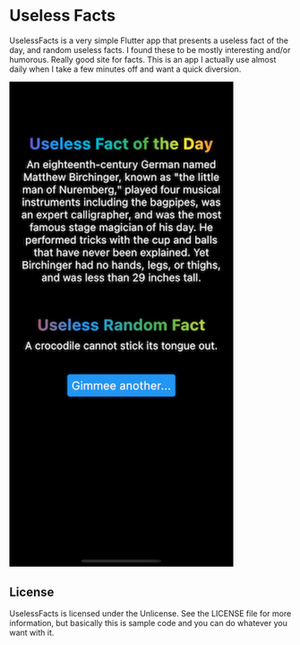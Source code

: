 # Useless Facts

UselessFacts is a very simple Flutter app that presents a useless fact of the day, and random useless facts. I found these to be mostly interesting and/or humorous. Really good site for facts. This is an app I actually use almost daily when I take a few minutes off and want a quick diversion.


<img src="Screenshot.png" width="400">


## License

UselessFacts is licensed under the Unlicense. See the LICENSE file for more information, but basically this is sample code and you can do whatever you want with it.
